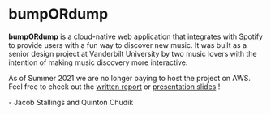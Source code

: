 # bumpORdump

**bumpORdump** is a cloud-native web application that integrates with Spotify to provide users with a fun way to discover new music. It was built as a senior design project at Vanderbilt University by two music lovers with the intention of making music discovery more interactive.

As of Summer 2021 we are no longer paying to host the project on AWS.  
Feel free to check out the [written report](./CloudComputing_FinalReport_T14.docx.pdf) or [presentation slides](./CloudComputing_PresentationSlides_T14.pdf) !

\- Jacob Stallings and Quinton Chudik
